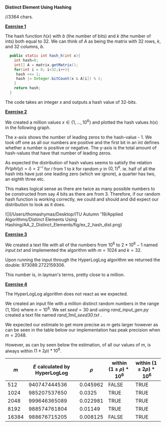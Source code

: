 **Distinct Element Using Hashing**

//3364 chars.

**<u>Exercise 1</u>**

The hash function $h(x)$ with $b$ (the number of bits) and $k$ (the number of ints) both equal to 32. We can think of $A$ as being the matrix with 32 rows, $k$, and 32 columns, $b$.

```java
  public static int hash_h(int x){
    int hash=0;
    int[] A = matrix.getMatrix();
    for(int i = 0; i<32;i++){
     hash <<= 1;
     hash |= Integer.bitCount(x & A[i]) % 2;
    }
    return hash;
  }
```

The code takes an integer $x$ and outputs a hash value of 32-bits.



**<u>Exercise 2</u>**

We created a million values $x \in \{1, ..., 10^6\}$ and plotted the hash values $h(x)$ in the following graph.

The x-axis shows the number of leading zeros to the hash-value - 1. We took off one as all our numbers are positive and the first bit in an int defines whether a number is positive or negative. The y-axis is the total amount of hash-values that have that number of leading zeros.

As expected the distribution of hash values seems to satisfy the relation $Pr(phi(y) = i ) = 2^{-i}$ for $i$ from 1 to $k$ for random $y$ in $\{0, 1\}^k$.  ie. half of all the hash ints have just one leading zero (which we ignore), a quarter has two, an eighth three etc.

This makes logical sense as there are twice as many possible numbers to be constructed from say 4 bits as there are from 3. Therefore, if our random hash function is working correctly, we could and should and did expect our distribution to look as it does.

![](/Users/thomashymas/Desktop/ITU Autumn '19/Applied Algorithms/Distinct Elements Using Hashing/AA_2_Distinct_Elements/fig/ex_2_hash_dist.png)



**<u>Exercise 3</u>**

We created a text file with all of the numbers from $10^6$ to $2 * 10^6 - 1$ named *input.txt* and implemented the algorithm with $m = 1024$ and $k = 32$. 

Upon running the input through the HyperLogLog algorithm we returned the double: $973089.2722159306$.

This number is, in layman's terms, pretty close to a million.



**<u>Exercise 4</u>**

The HyperLogLog algorithm does not react as we expected. 

We created an input file with a million distinct random numbers in the range $\{1, 10n\}$ where $n =10^6$. We set $seed = 30$ and using *rand_input_gen.py* created a text file named *rand_1mil_seed30.txt* .

We expected our estimate to get more precise as $m$ gets larger however as can be seen in the table below our implementation has peak precision when $m=2048$. 

However, as can by seen below the estimation, of all our values of $m$, is always within $(1 \pm 2\rho) * 10^6$.

| **$m$** | $E$ calculated by HyperLogLog | $\rho$   | within $(1 \pm \rho) * 10^6$ | within $(1 \pm 2\rho) * 10^6$ |
| ------- | ----------------------------- | -------- | ---------------------------- | ----------------------------- |
| 512     | 940747444536                  | 0.045962 | FALSE                        | TRUE                          |
| 1024    | 985207537650                  | 0.0325   | TRUE                         | TRUE                          |
| 2048    | 999646365089                  | 0.022981 | TRUE                         | TRUE                          |
| 8192    | 988574761804                  | 0.01149  | TRUE                         | TRUE                          |
| 16384   | 988676715205                  | 0.008125 | FALSE                        | TRUE                          |